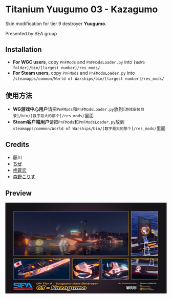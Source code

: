 ﻿# Titanium Yuugumo 03 - Kazagumo

Skin modification for tier 9 destroyer **Yuugumo**. 

Presented by SEA group

## Installation
* **For WGC users**, copy `PnFMods` and `PnFModsLoader.py` into `[WoWS folder]/bin/[largest number]/res_mods/`
* **For Steam users**, copy `PnFMods` and `PnFModsLoader.py` into `/steamapps/common/World of Warships/bin/[largest number]/res_mods/`

## 使用方法
* **WG游戏中心用户**请把`PnFMods`和`PnFModsLoader.py`放到`[游戏安装目录]/bin/[数字最大的那个]/res_mods/`里面
* **Steam客户端用户**请把`PnFMods`和`PnFModsLoader.py`放到`steamapps/common/World of Warships/bin/[数字最大的那个]/res_mods/`里面

## Credits
* 藤川
* [ちぜ](https://www.pixiv.net/users/1059121)
* [柊蒼恋](https://www.pixiv.net/users/2485047)
* [森野こりす](https://www.pixiv.net/users/4760549)

## Preview
![PI-Yuugumo-Kazagumo](https://raw.githubusercontent.com/SEA-group/PI-Yuugumo-Kazagumo/master/Affiche.jpg)